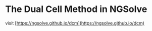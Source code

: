 # The Dual Cell Method in NGSolve

visit [https://ngsolve.github.io/dcm](https://ngsolve.github.io/dcm)

